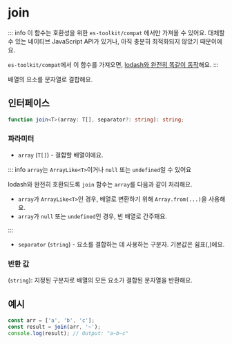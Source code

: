 # join

::: info
이 함수는 호환성을 위한 `es-toolkit/compat` 에서만 가져올 수 있어요. 대체할 수 있는 네이티브 JavaScript API가 있거나, 아직 충분히 최적화되지 않았기 때문이에요.

`es-toolkit/compat`에서 이 함수를 가져오면, [lodash와 완전히 똑같이 동작](../../../compatibility.md)해요.
:::

배열의 요소를 문자열로 결합해요.

## 인터페이스

```typescript
function join<T>(array: T[], separator?: string): string;
```

### 파라미터

- `array` (`T[]`) - 결합할 배열이에요.

::: info `array`는 `ArrayLike<T>`이거나 `null` 또는 `undefined`일 수 있어요

lodash와 완전히 호환되도록 `join` 함수는 `array`를 다음과 같이 처리해요.

- `array`가 `ArrayLike<T>`인 경우, 배열로 변환하기 위해 `Array.from(...)`을 사용해요.
- `array`가 `null` 또는 `undefined`인 경우, 빈 배열로 간주돼요.

:::

- `separator` (`string`) - 요소를 결합하는 데 사용하는 구분자. 기본값은 쉼표(,)에요.

### 반환 값

(`string`): 지정된 구분자로 배열의 모든 요소가 결합된 문자열을 반환해요.

## 예시

```typescript
const arr = ['a', 'b', 'c'];
const result = join(arr, '~');
console.log(result); // Output: "a~b~c"
```
